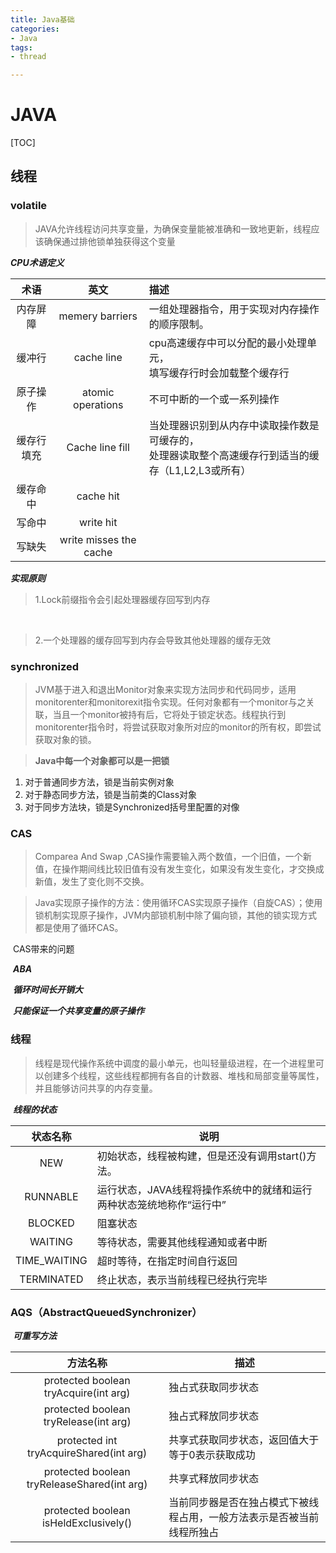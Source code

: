 ```yaml
---
title: Java基础
categories:
- Java
tags: 
- thread

---
```




# JAVA

[TOC]

## 线程

### **volatile**

> JAVA允许线程访问共享变量，为确保变量能被准确和一致地更新，线程应该确保通过排他锁单独获得这个变量

***CPU术语定义***

|    术语    |          英文          | 描述                                                         |
| :--------: | :--------------------: | :----------------------------------------------------------- |
|  内存屏障  |    memery barriers     | 一组处理器指令，用于实现对内存操作的顺序限制。               |
|   缓冲行   |       cache line       | cpu高速缓存中可以分配的最小处理单元，<br />填写缓存行时会加载整个缓存行 |
|  原子操作  |   atomic operations    | 不可中断的一个或一系列操作                                   |
| 缓存行填充 |    Cache line fill     | 当处理器识别到从内存中读取操作数是可缓存的，<br />处理器读取整个高速缓存行到适当的缓存（L1,L2,L3或所有） |
|  缓存命中  |       cache hit        |                                                              |
|   写命中   |       write hit        |                                                              |
|   写缺失   | write misses the cache |                                                              |

***实现原则***

> 1.Lock前缀指令会引起处理器缓存回写到内存

​  

> 2.一个处理器的缓存回写到内存会导致其他处理器的缓存无效

### **synchronized**

> JVM基于进入和退出Monitor对象来实现方法同步和代码同步，适用monitorenter和monitorexit指令实现。任何对象都有一个monitor与之关联，当且一个monitor被持有后，它将处于锁定状态。线程执行到monitorenter指令时，将尝试获取对象所对应的monitor的所有权，即尝试获取对象的锁。

> **Java中每一个对象都可以是一把锁**

1. 对于普通同步方法，锁是当前实例对象
2. 对于静态同步方法，锁是当前类的Class对象
3. 对于同步方法块，锁是Synchronized括号里配置的对像 

### **CAS**

> Comparea And Swap ,CAS操作需要输入两个数值，一个旧值，一个新值，在操作期间线比较旧值有没有发生变化，如果没有发生变化，才交换成新值，发生了变化则不交换。

> Java实现原子操作的方法：使用循环CAS实现原子操作（自旋CAS）；使用锁机制实现原子操作，JVM内部锁机制中除了偏向锁，其他的锁实现方式都是使用了循环CAS。

​  CAS带来的问题

​  ***ABA***

​  ***循环时间长开销大***

​  ***只能保证一个共享变量的原子操作***

### **线程**

> 线程是现代操作系统中调度的最小单元，也叫轻量级进程，在一个进程里可以创建多个线程，这些线程都拥有各自的计数器、堆栈和局部变量等属性，并且能够访问共享的内存变量。

​  ***线程的状态***

|   状态名称   | 说明                                                         |
| :----------: | ------------------------------------------------------------ |
|     NEW      | 初始状态，线程被构建，但是还没有调用start()方法。            |
|   RUNNABLE   | 运行状态，JAVA线程将操作系统中的就绪和运行两种状态笼统地称作“运行中” |
|   BLOCKED    | 阻塞状态                                                     |
|   WAITING    | 等待状态，需要其他线程通知或者中断                           |
| TIME_WAITING | 超时等待，在指定时间自行返回                                 |
|  TERMINATED  | 终止状态，表示当前线程已经执行完毕                           |

### **AQS**（AbstractQueuedSynchronizer）

​  ***可重写方法***

|                  方法名称                   | 描述                                                         |
| :-----------------------------------------: | ------------------------------------------------------------ |
|    protected boolean tryAcquire(int arg)    | 独占式获取同步状态                                           |
|    protected boolean tryRelease(int arg)    | 独占式释放同步状态                                           |
|   protected int tryAcquireShared(int arg)   | 共享式获取同步状态，返回值大于等于0表示获取成功              |
| protected boolean tryReleaseShared(int arg) | 共享式释放同步状态                                           |
|    protected boolean isHeldExclusively()    | 当前同步器是否在独占模式下被线程占用，一般方法表示是否被当前线程所独占 |
